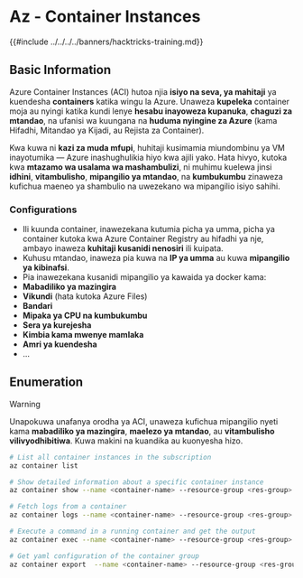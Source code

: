 # Az - Container Instances

{{#include ../../../../banners/hacktricks-training.md}}

## Basic Information

Azure Container Instances (ACI) hutoa njia **isiyo na seva, ya mahitaji** ya kuendesha **containers** katika wingu la Azure. Unaweza **kupeleka** container moja au nyingi katika kundi lenye **hesabu inayoweza kupanuka**, **chaguzi za mtandao**, na ufanisi wa kuungana na **huduma nyingine za Azure** (kama Hifadhi, Mitandao ya Kijadi, au Rejista za Container).

Kwa kuwa ni **kazi za muda mfupi**, huhitaji kusimamia miundombinu ya VM inayotumika — Azure inashughulikia hiyo kwa ajili yako. Hata hivyo, kutoka kwa **mtazamo wa usalama wa mashambulizi**, ni muhimu kuelewa jinsi **idhini**, **vitambulisho**, **mipangilio ya mtandao**, na **kumbukumbu** zinaweza kufichua maeneo ya shambulio na uwezekano wa mipangilio isiyo sahihi.

### Configurations

- Ili kuunda container, inawezekana kutumia picha ya umma, picha ya container kutoka kwa Azure Container Registry au hifadhi ya nje, ambayo inaweza **kuhitaji kusanidi nenosiri** ili kuipata.
- Kuhusu mtandao, inaweza pia kuwa na **IP ya umma** au kuwa **mipangilio ya kibinafsi**.
- Pia inawezekana kusanidi mipangilio ya kawaida ya docker kama:
- **Mabadiliko ya mazingira**
- **Vikundi** (hata kutoka Azure Files)
- **Bandari**
- **Mipaka ya CPU na kumbukumbu**
- **Sera ya kurejesha**
- **Kimbia kama mwenye mamlaka**
- **Amri ya kuendesha**
- ...

## Enumeration

> [!WARNING]
> Unapokuwa unafanya orodha ya ACI, unaweza kufichua mipangilio nyeti kama **mabadiliko ya mazingira**, **maelezo ya mtandao**, au **vitambulisho vilivyodhibitiwa**. Kuwa makini na kuandika au kuonyesha hizo.
```bash
# List all container instances in the subscription
az container list

# Show detailed information about a specific container instance
az container show --name <container-name> --resource-group <res-group>

# Fetch logs from a container
az container logs --name <container-name> --resource-group <res-group>

# Execute a command in a running container and get the output
az container exec --name <container-name> --resource-group <res-group> --exec-command "ls"

# Get yaml configuration of the container group
az container export  --name <container-name> --resource-group <res-group>
```

